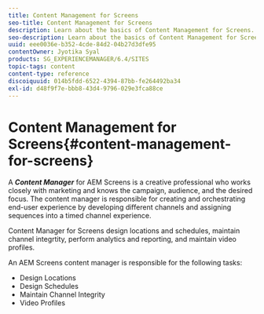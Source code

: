 ```yaml
---
title: Content Management for Screens
seo-title: Content Management for Screens
description: Learn about the basics of Content Management for Screens.
seo-description: Learn about the basics of Content Management for Screens.
uuid: eee0036e-b352-4cde-84d2-04b27d3dfe95
contentOwner: Jyotika Syal
products: SG_EXPERIENCEMANAGER/6.4/SITES
topic-tags: content
content-type: reference
discoiquuid: 014b5fdd-6522-4394-87bb-fe264492ba34
exl-id: d48f9f7e-bbb8-43d4-9796-029e3fca88ce
---
```

# Content Management for Screens{#content-management-for-screens}

A ***Content Manager*** for AEM Screens is a creative professional who works closely with marketing and knows the campaign, audience, and the desired focus. The content manager is responsible for creating and orchestrating end-user experience by developing different channels and assigning sequences into a timed channel experience.

Content Manager for Screens design locations and schedules, maintain channel integrtity, perform analytics and reporting, and maintain video profiles.

An AEM Screens content manager is responsible for the following tasks:

* Design Locations
* Design Schedules
* Maintain Channel Integrity
* Video Profiles
